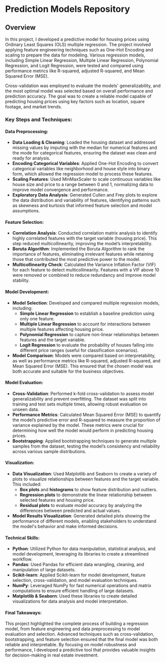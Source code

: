 # Prediction Models Repository

## Overview
In this project, I developed a predictive model for housing prices using Ordinary Least Squares (OLS) multiple regression. The project involved applying feature engineering techniques such as One-Hot Encoding and scaling to prepare the data for modeling. Various regression models, including Simple Linear Regression, Multiple Linear Regression, Polynomial Regression, and Logit Regression, were tested and compared using performance metrics like R-squared, adjusted R-squared, and Mean Squared Error (MSE).

Cross-validation was employed to evaluate the models' generalizability, and the most optimal model was selected based on overall performance and prediction accuracy. The goal was to create a reliable model capable of predicting housing prices using key factors such as location, square footage, and market trends.

### Key Steps and Techniques:

#### Data Preprocessing:
- **Data Loading & Cleaning**: Loaded the housing dataset and addressed missing values by imputing with the median for numerical features and the mode for categorical features, ensuring the dataset was clean and ready for analysis.
- **Encoding Categorical Variables**: Applied One-Hot Encoding to convert categorical variables like neighborhood and house style into binary form, which allowed the regression model to process these features.
- **Scaling Features**: Used MinMaxScaler to scale continuous variables like house size and price to a range between 0 and 1, normalizing data to improve model convergence and performance.
- **Exploratory Data Analysis**: Generated Cullen and Frey plots to explore the data distribution and variability of features, identifying patterns such as skewness and kurtosis that informed feature selection and model assumptions.

#### Feature Selection:
- **Correlation Analysis**: Conducted correlation matrix analysis to identify highly correlated features with the target variable (housing price). This step reduced multicollinearity, improving the model’s interpretability.
- **Boruta Algorithm**: Implemented the Boruta Algorithm to rank the importance of features, eliminating irrelevant features while retaining those that contributed the most predictive power to the model.
- **Multicollinearity Check**: Calculated the Variance Inflation Factor (VIF) for each feature to detect multicollinearity. Features with a VIF above 10 were removed or combined to reduce redundancy and improve model stability.

#### Model Development:
- **Model Selection**: Developed and compared multiple regression models, including:
  - **Simple Linear Regression** to establish a baseline prediction using only one feature.
  - **Multiple Linear Regression** to account for interactions between multiple features affecting housing price.
  - **Polynomial Regression** to capture non-linear relationships between features and the target variable.
  - **Logit Regression** to evaluate the probability of houses falling into different price ranges (useful for classification scenarios).
- **Model Comparison**: Models were compared based on interpretability, as well as performance metrics like R-squared, adjusted R-squared, and Mean Squared Error (MSE). This ensured that the chosen model was both accurate and suitable for the business objectives.

#### Model Evaluation:
- **Cross-Validation**: Performed k-fold cross-validation to assess model generalizability and prevent overfitting. The dataset was split into training and test sets multiple times, allowing robust evaluation on unseen data.
- **Performance Metrics**: Calculated Mean Squared Error (MSE) to quantify the model’s predictive error and R-squared to measure the proportion of variance explained by the model. These metrics were crucial for determining how well the model would perform in predicting housing prices.
- **Bootstrapping**: Applied bootstrapping techniques to generate multiple samples from the dataset, testing the model’s consistency and reliability across various sample distributions.

#### Visualization:
- **Data Visualization**: Used Matplotlib and Seaborn to create a variety of plots to visualize relationships between features and the target variable. This included:
  - **Box plots** and **histograms** to show feature distribution and outliers.
  - **Regression plots** to demonstrate the linear relationship between selected features and housing price.
  - **Residual plots** to evaluate model accuracy by analyzing the differences between predicted and actual values.
- **Model Results Visualization**: Generated detailed plots showing the performance of different models, enabling stakeholders to understand the model's behavior and make informed decisions.

#### Technical Skills:
- **Python**: Utilized Python for data manipulation, statistical analysis, and model development, leveraging its libraries to create a streamlined workflow.
- **Pandas**: Used Pandas for efficient data wrangling, cleaning, and manipulation of large datasets.
- **Scikit-learn**: Applied Scikit-learn for model development, feature selection, cross-validation, and model evaluation techniques.
- **NumPy**: Leveraged NumPy for fast numerical operations and matrix computations to ensure efficient handling of large datasets.
- **Matplotlib & Seaborn**: Used these libraries to create detailed visualizations for data analysis and model interpretation.

#### Final Takeaways:
This project highlighted the complete process of building a regression model, from feature engineering and data preprocessing to model evaluation and selection. Advanced techniques such as cross-validation, bootstrapping, and feature selection ensured that the final model was both reliable and interpretable. By focusing on model robustness and performance, I developed a predictive tool that provides valuable insights for decision-making in real estate investment.
